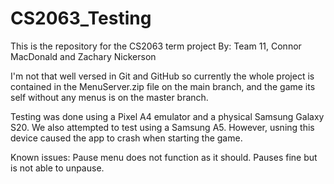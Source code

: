 # CS2063_Testing

This is the repository for the CS2063 term project 
By: Team 11, Connor MacDonald and Zachary Nickerson

I'm not that well versed in Git and GitHub so currently the whole project is contained in the MenuServer.zip file on the main branch, and the game its self without any menus is on the master branch.

Testing was done using a Pixel A4 emulator and a physical Samsung Galaxy S20. We also attempted to test using a Samsung A5. However, usning this device caused the app to crash when starting the game.

Known issues:
Pause menu does not function as it should. Pauses fine but is not able to unpause.
